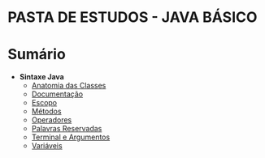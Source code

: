 <h1>PASTA DE ESTUDOS - JAVA BÁSICO</h1>

# Sumário

- <strong>Sintaxe Java</strong>
    - [Anatomia das Classes](src\main\java\edu\aprendendo\a\sintaxe\java\anatomia-das-classes.md)
    - [Documentação](src\main\java\edu\aprendendo\a\sintaxe\java\documentacao.md)
    - [Escopo](src\main\java\edu\aprendendo\a\sintaxe\java\escopo.md)
    - [Métodos](src\main\java\edu\aprendendo\a\sintaxe\java\metodos.md)
    - [Operadores](src\main\java\edu\aprendendo\a\sintaxe\java\operadores.md)
    - [Palavras Reservadas](src\main\java\edu\aprendendo\a\sintaxe\java\palavras-reservadas.md)
    - [Terminal e Argumentos](src\main\java\edu\aprendendo\a\sintaxe\java\terminal-e-argumentos.md)
    - [Variáveis](src\main\java\edu\aprendendo\a\sintaxe\java\variaveis.md)

